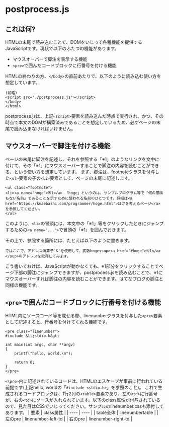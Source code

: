 # postprocess.js
## これは何?
HTMLの末尾で読み込むことで、DOMをいじって各種機能を提供するJavaScriptです。現状で以下のふたつの機能があります。
- マウスオーバーで脚注を表示する機能
- `<pre>`で囲んだコードブロックに行番号を付ける機能

HTMLの終わりの方、`</body>`の直前あたりで、以下のように読み込む使い方を想定しています。
```
(前略)
<script src="./postprocess.js"></script>
</body>
</html>
```
postprocess.jsは、上記`<script>`要素を読み込んだ時点で実行され、かつ、その時点で本文のDOMが構築済みであることを想定しているため、必ずページの末尾で読み込まなければいけません。

## マウスオーバーで脚注を付ける機能
ページの末尾に脚注を記述し、それを参照する「※1」のようなリンクを文中に付けて、その「※1」にマウスオーバーすることで脚注の内容を読むことができる、という使い方を想定しています。
まず、脚注は、footnoteクラスを付与した`<ul>`要素の子の`<li>`要素として、ページの末尾に記述します。
```
<ul class="footnote">
<li><a name="hoge">※1</a> 「hoge」というのは、サンプルプログラム等で「何の意味もない名前」であることを示すために使われる名前のひとつです。詳細は<a href="https://kmaebashi.com/programmer/hoge.html">ほげを考えるページ</a>を参照してください。
</ul>
```
このように、`<li>`の冒頭には、本文中の「※1」等をクリックしたときにジャンプするための`<a name="...">`で冒頭の「※1」を囲んでおきます。

その上で、参照する箇所には、たとえば以下のように書きます。
```
ではここで、アドレス演算子`&`を使用して、変数hoge<sup><a href="#hoge">※1</a></sup>のアドレスを取得してみます。
```
こう書いておけば、JavaScriptが動かなくても、※1部分をクリックすることでページ下部の脚注にジャンプできますが、postprocess.jsを読み込むことで、※1にマウスオーバーすれば脚注の内容を読むことができます。はてなブログの脚注と同様の機能です。

## `<pre>`で囲んだコードブロックに行番号を付ける機能
HTML内にソースコード等を載せる際、linenumberクラスを付与した`<pre>`要素として記述すると、行番号を付けてくれる機能です。
```
<pre class="linenumber">
#include &lt;stdio.h&gt;

int main(int argc, char **argv)
{
    printf("hello, world.\n");

    return 0;
}
</pre>
```
`<\pre>`内に記述されているコードは、HTMLのエスケープが事前に行われている前提です(上記hello, worldの「`#include <stdio.h>`」を参照のこと)。
これで生成されるコードブロックは、1行2列の`<table>`要素であり、左の`<td>`に行番号が、右の`<td>`にソースが入れられています。以下のclass属性が付与されているので、見た目はCSSでいじってください。サンプルのlinenumber.cssも添付してあります。
| 要素 | class属性 |
| ---- | ---- |
| table全体 | linenumbertable |
| 左のpre | linenumber-left-td |
| 右のpre | linenumber-right-td |

